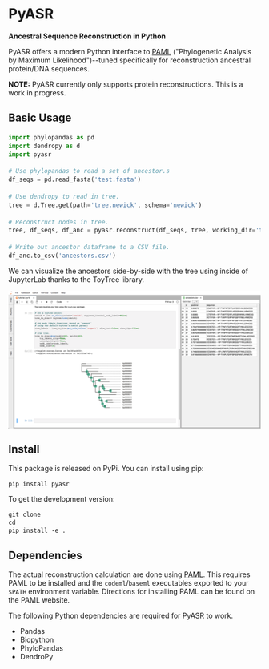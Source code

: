# PyASR

**Ancestral Sequence Reconstruction in Python**

PyASR offers a modern Python interface to [PAML](http://abacus.gene.ucl.ac.uk/software/paml.html) ("Phylogenetic Analysis by Maximum Likelihood")--tuned specifically for reconstruction
ancestral protein/DNA sequences.

**NOTE:** PyASR currently only supports protein reconstructions. This is a work in progress.

## Basic Usage

```python
import phylopandas as pd
import dendropy as d
import pyasr

# Use phylopandas to read a set of ancestor.s
df_seqs = pd.read_fasta('test.fasta')

# Use dendropy to read in tree.
tree = d.Tree.get(path='tree.newick', schema='newick')

# Reconstruct nodes in tree.
tree, df_seqs, df_anc = pyasr.reconstruct(df_seqs, tree, working_dir='test', alpha=1.235)

# Write out ancestor dataframe to a CSV file.
df_anc.to_csv('ancestors.csv')
```

We can visualize the ancestors side-by-side with the tree using inside of JupyterLab
thanks to the ToyTree library.

<img src="docs/jlab-example.png" align="middle">

## Install

This package is released on PyPi. You can install using pip:
```
pip install pyasr
```

To get the development version:
```
git clone
cd
pip install -e .
```

## Dependencies

The actual reconstruction calculation are done using [PAML](http://abacus.gene.ucl.ac.uk/software/paml.html). This requires PAML to be
installed and the `codeml`/`baseml` executables exported to your `$PATH` environment variable. Directions for installing PAML can be found on the PAML website.

The following Python dependencies are required for PyASR to work.

- Pandas
- Biopython
- PhyloPandas
- DendroPy
